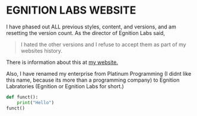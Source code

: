 # EGNITION LABS WEBSITE
I have phased out ALL previous styles, content, and versions, and am resetting the version count. 
As the director of Egnition Labs said,
  > I hated the other versions and I refuse to accept them as part of my websites history. 

There is information about this at [my website.](https://rowan.cementhorizon.com)

Also, I have renamed my enterprise from Platinum Programming (I didnt like this name, because its more than a programming company) to Egnition Labratories (Egnition or Egnition Labs for short.)

```python
def funct():
    print("Hello")
funct()
```
